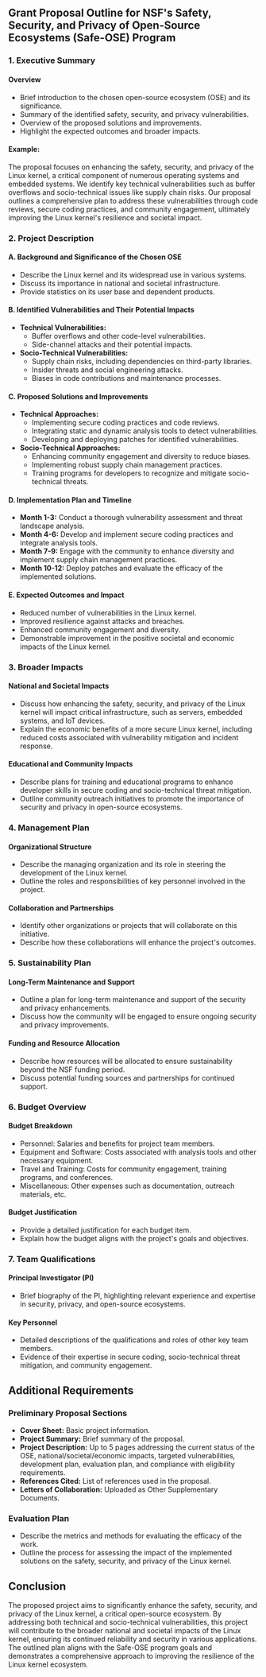 ## Grant Proposal Outline for NSF's Safety, Security, and Privacy of Open-Source Ecosystems (Safe-OSE) Program

### 1. Executive Summary
#### Overview
- Brief introduction to the chosen open-source ecosystem (OSE) and its significance.
- Summary of the identified safety, security, and privacy vulnerabilities.
- Overview of the proposed solutions and improvements.
- Highlight the expected outcomes and broader impacts.

#### Example:
The proposal focuses on enhancing the safety, security, and privacy of the Linux kernel, a critical component of numerous operating systems and embedded systems. We identify key technical vulnerabilities such as buffer overflows and socio-technical issues like supply chain risks. Our proposal outlines a comprehensive plan to address these vulnerabilities through code reviews, secure coding practices, and community engagement, ultimately improving the Linux kernel's resilience and societal impact.

### 2. Project Description

#### A. Background and Significance of the Chosen OSE
- Describe the Linux kernel and its widespread use in various systems.
- Discuss its importance in national and societal infrastructure.
- Provide statistics on its user base and dependent products.

#### B. Identified Vulnerabilities and Their Potential Impacts
- **Technical Vulnerabilities:**
  - Buffer overflows and other code-level vulnerabilities.
  - Side-channel attacks and their potential impacts.
- **Socio-Technical Vulnerabilities:**
  - Supply chain risks, including dependencies on third-party libraries.
  - Insider threats and social engineering attacks.
  - Biases in code contributions and maintenance processes.

#### C. Proposed Solutions and Improvements
- **Technical Approaches:**
  - Implementing secure coding practices and code reviews.
  - Integrating static and dynamic analysis tools to detect vulnerabilities.
  - Developing and deploying patches for identified vulnerabilities.
- **Socio-Technical Approaches:**
  - Enhancing community engagement and diversity to reduce biases.
  - Implementing robust supply chain management practices.
  - Training programs for developers to recognize and mitigate socio-technical threats.

#### D. Implementation Plan and Timeline
- **Month 1-3:** Conduct a thorough vulnerability assessment and threat landscape analysis.
- **Month 4-6:** Develop and implement secure coding practices and integrate analysis tools.
- **Month 7-9:** Engage with the community to enhance diversity and implement supply chain management practices.
- **Month 10-12:** Deploy patches and evaluate the efficacy of the implemented solutions.

#### E. Expected Outcomes and Impact
- Reduced number of vulnerabilities in the Linux kernel.
- Improved resilience against attacks and breaches.
- Enhanced community engagement and diversity.
- Demonstrable improvement in the positive societal and economic impacts of the Linux kernel.

### 3. Broader Impacts

#### National and Societal Impacts
- Discuss how enhancing the safety, security, and privacy of the Linux kernel will impact critical infrastructure, such as servers, embedded systems, and IoT devices.
- Explain the economic benefits of a more secure Linux kernel, including reduced costs associated with vulnerability mitigation and incident response.

#### Educational and Community Impacts
- Describe plans for training and educational programs to enhance developer skills in secure coding and socio-technical threat mitigation.
- Outline community outreach initiatives to promote the importance of security and privacy in open-source ecosystems.

### 4. Management Plan

#### Organizational Structure
- Describe the managing organization and its role in steering the development of the Linux kernel.
- Outline the roles and responsibilities of key personnel involved in the project.

#### Collaboration and Partnerships
- Identify other organizations or projects that will collaborate on this initiative.
- Describe how these collaborations will enhance the project's outcomes.

### 5. Sustainability Plan

#### Long-Term Maintenance and Support
- Outline a plan for long-term maintenance and support of the security and privacy enhancements.
- Discuss how the community will be engaged to ensure ongoing security and privacy improvements.

#### Funding and Resource Allocation
- Describe how resources will be allocated to ensure sustainability beyond the NSF funding period.
- Discuss potential funding sources and partnerships for continued support.

### 6. Budget Overview

#### Budget Breakdown
- Personnel: Salaries and benefits for project team members.
- Equipment and Software: Costs associated with analysis tools and other necessary equipment.
- Travel and Training: Costs for community engagement, training programs, and conferences.
- Miscellaneous: Other expenses such as documentation, outreach materials, etc.

#### Budget Justification
- Provide a detailed justification for each budget item.
- Explain how the budget aligns with the project's goals and objectives.

### 7. Team Qualifications

#### Principal Investigator (PI)
- Brief biography of the PI, highlighting relevant experience and expertise in security, privacy, and open-source ecosystems.

#### Key Personnel
- Detailed descriptions of the qualifications and roles of other key team members.
- Evidence of their expertise in secure coding, socio-technical threat mitigation, and community engagement.

## Additional Requirements

### Preliminary Proposal Sections
- **Cover Sheet:** Basic project information.
- **Project Summary:** Brief summary of the proposal.
- **Project Description:** Up to 5 pages addressing the current status of the OSE, national/societal/economic impacts, targeted vulnerabilities, development plan, evaluation plan, and compliance with eligibility requirements.
- **References Cited:** List of references used in the proposal.
- **Letters of Collaboration:** Uploaded as Other Supplementary Documents.

### Evaluation Plan
- Describe the metrics and methods for evaluating the efficacy of the work.
- Outline the process for assessing the impact of the implemented solutions on the safety, security, and privacy of the Linux kernel.

## Conclusion

The proposed project aims to significantly enhance the safety, security, and privacy of the Linux kernel, a critical open-source ecosystem. By addressing both technical and socio-technical vulnerabilities, this project will contribute to the broader national and societal impacts of the Linux kernel, ensuring its continued reliability and security in various applications. The outlined plan aligns with the Safe-OSE program goals and demonstrates a comprehensive approach to improving the resilience of the Linux kernel ecosystem.
